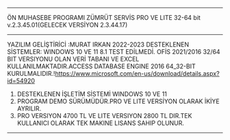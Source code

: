 **********************************************************
ÖN MUHASEBE PROGRAMI ZÜMRÜT SERVİS PRO VE LITE 32-64 bit v.2.3.45.01(GELECEK VERSİYON 2.3.44.17)
**********************************************************
YAZILIM GELİŞTİRİCİ :MURAT IRKAN 2022-2023  DESTEKLENEN SİSTEMLER: WINDOWS 10 VE 11 8.1 TEST EDİLMEDİ. 
OFİS 2021/2016 32/64 BIT VERSIYONU OLAN  VERİ TABANI VE EXCEL KULLANILMAKTADIR.ACCESS DATABASE ENGINE 2016 64_32-BIT  
KURULMALIDIR.!https://www.microsoft.com/en-us/download/details.aspx?id=54920
1. DESTEKLENEN İŞLETİM SİSTEMİ WINDOWS 10 VE 11 
2. PROGRAM DEMO SÜRÜMÜDÜR.PRO VE LITE VERSİYON OLARAK İKİYE AYRILIR.
3. PRO VERSIYON 4700 TL VE LITE VERSIYON 2800 TL DIR.TEK KULLANICI OLARAK TEK MAKINE LISANS SAHIP OLUNUR.
*********************************************************************************************************************




